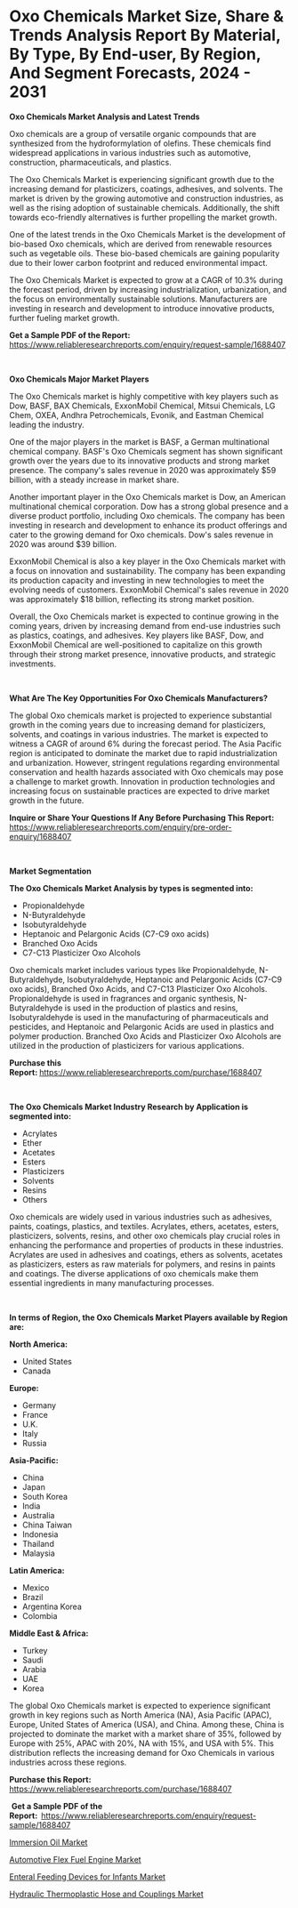 <p><h1>Oxo Chemicals Market Size, Share & Trends Analysis Report By Material, By Type, By End-user, By Region, And Segment Forecasts, 2024 - 2031</h1></p><p><strong>Oxo Chemicals Market Analysis and Latest Trends</strong></p>
<p><p>Oxo chemicals are a group of versatile organic compounds that are synthesized from the hydroformylation of olefins. These chemicals find widespread applications in various industries such as automotive, construction, pharmaceuticals, and plastics.</p><p>The Oxo Chemicals Market is experiencing significant growth due to the increasing demand for plasticizers, coatings, adhesives, and solvents. The market is driven by the growing automotive and construction industries, as well as the rising adoption of sustainable chemicals. Additionally, the shift towards eco-friendly alternatives is further propelling the market growth.</p><p>One of the latest trends in the Oxo Chemicals Market is the development of bio-based Oxo chemicals, which are derived from renewable resources such as vegetable oils. These bio-based chemicals are gaining popularity due to their lower carbon footprint and reduced environmental impact.</p><p>The Oxo Chemicals Market is expected to grow at a CAGR of 10.3% during the forecast period, driven by increasing industrialization, urbanization, and the focus on environmentally sustainable solutions. Manufacturers are investing in research and development to introduce innovative products, further fueling market growth.</p></p>
<p><strong>Get a Sample PDF of the Report:&nbsp;</strong> <a href="https://www.reliableresearchreports.com/enquiry/request-sample/1688407">https://www.reliableresearchreports.com/enquiry/request-sample/1688407</a></p>
<p>&nbsp;</p>
<p><strong>Oxo Chemicals Major Market Players</strong></p>
<p><p>The Oxo Chemicals market is highly competitive with key players such as Dow, BASF, BAX Chemicals, ExxonMobil Chemical, Mitsui Chemicals, LG Chem, OXEA, Andhra Petrochemicals, Evonik, and Eastman Chemical leading the industry.</p><p>One of the major players in the market is BASF, a German multinational chemical company. BASF's Oxo Chemicals segment has shown significant growth over the years due to its innovative products and strong market presence. The company's sales revenue in 2020 was approximately $59 billion, with a steady increase in market share.</p><p>Another important player in the Oxo Chemicals market is Dow, an American multinational chemical corporation. Dow has a strong global presence and a diverse product portfolio, including Oxo chemicals. The company has been investing in research and development to enhance its product offerings and cater to the growing demand for Oxo chemicals. Dow's sales revenue in 2020 was around $39 billion.</p><p>ExxonMobil Chemical is also a key player in the Oxo Chemicals market with a focus on innovation and sustainability. The company has been expanding its production capacity and investing in new technologies to meet the evolving needs of customers. ExxonMobil Chemical's sales revenue in 2020 was approximately $18 billion, reflecting its strong market position.</p><p>Overall, the Oxo Chemicals market is expected to continue growing in the coming years, driven by increasing demand from end-use industries such as plastics, coatings, and adhesives. Key players like BASF, Dow, and ExxonMobil Chemical are well-positioned to capitalize on this growth through their strong market presence, innovative products, and strategic investments.</p></p>
<p>&nbsp;</p>
<p><strong>What Are The Key Opportunities For Oxo Chemicals Manufacturers?</strong></p>
<p><p>The global Oxo chemicals market is projected to experience substantial growth in the coming years due to increasing demand for plasticizers, solvents, and coatings in various industries. The market is expected to witness a CAGR of around 6% during the forecast period. The Asia Pacific region is anticipated to dominate the market due to rapid industrialization and urbanization. However, stringent regulations regarding environmental conservation and health hazards associated with Oxo chemicals may pose a challenge to market growth. Innovation in production technologies and increasing focus on sustainable practices are expected to drive market growth in the future.</p></p>
<p><strong>Inquire or Share Your Questions If Any Before Purchasing This Report:</strong> <a href="https://www.reliableresearchreports.com/enquiry/pre-order-enquiry/1688407">https://www.reliableresearchreports.com/enquiry/pre-order-enquiry/1688407</a></p>
<p>&nbsp;</p>
<p><strong>Market Segmentation</strong></p>
<p><strong>The Oxo Chemicals Market Analysis by types is segmented into:</strong></p>
<p><ul><li>Propionaldehyde</li><li>N-Butyraldehyde</li><li>Isobutyraldehyde</li><li>Heptanoic and Pelargonic Acids (C7-C9 oxo acids)</li><li>Branched Oxo Acids</li><li>C7-C13 Plasticizer Oxo Alcohols</li></ul></p>
<p><p>Oxo chemicals market includes various types like Propionaldehyde, N-Butyraldehyde, Isobutyraldehyde, Heptanoic and Pelargonic Acids (C7-C9 oxo acids), Branched Oxo Acids, and C7-C13 Plasticizer Oxo Alcohols. Propionaldehyde is used in fragrances and organic synthesis, N-Butyraldehyde is used in the production of plastics and resins, Isobutyraldehyde is used in the manufacturing of pharmaceuticals and pesticides, and Heptanoic and Pelargonic Acids are used in plastics and polymer production. Branched Oxo Acids and Plasticizer Oxo Alcohols are utilized in the production of plasticizers for various applications.</p></p>
<p><strong>Purchase this Report:&nbsp;</strong><a href="https://www.reliableresearchreports.com/purchase/1688407">https://www.reliableresearchreports.com/purchase/1688407</a></p>
<p>&nbsp;</p>
<p><strong>The Oxo Chemicals Market Industry Research by Application is segmented into:</strong></p>
<p><ul><li>Acrylates</li><li>Ether</li><li>Acetates</li><li>Esters</li><li>Plasticizers</li><li>Solvents</li><li>Resins</li><li>Others</li></ul></p>
<p><p>Oxo chemicals are widely used in various industries such as adhesives, paints, coatings, plastics, and textiles. Acrylates, ethers, acetates, esters, plasticizers, solvents, resins, and other oxo chemicals play crucial roles in enhancing the performance and properties of products in these industries. Acrylates are used in adhesives and coatings, ethers as solvents, acetates as plasticizers, esters as raw materials for polymers, and resins in paints and coatings. The diverse applications of oxo chemicals make them essential ingredients in many manufacturing processes.</p></p>
<p>&nbsp;</p>
<p><strong>In terms of Region, the Oxo Chemicals Market Players available by Region are:</strong></p>
<p>
    <p> <strong> North America: </strong>
        <ul>
            <li>United States</li>
            <li>Canada</li>
        </ul>
        </p> 
    <p> <strong> Europe: </strong>
        <ul>
            <li>Germany</li>
            <li>France</li>
            <li>U.K.</li>
            <li>Italy</li>
            <li>Russia</li>
        </ul>
        </p> 
    <p> <strong> Asia-Pacific: </strong>
        <ul>
            <li>China</li>
            <li>Japan</li>
            <li>South Korea</li>
            <li>India</li>
            <li>Australia</li>
            <li>China Taiwan</li>
            <li>Indonesia</li>
            <li>Thailand</li>
            <li>Malaysia</li>
        </ul>
        </p> 
    <p> <strong> Latin America: </strong>
        <ul>
            <li>Mexico</li>
            <li>Brazil</li>
            <li>Argentina Korea</li>
            <li>Colombia</li>
        </ul>
        </p> 
    <p> <strong> Middle East & Africa: </strong>
        <ul>
            <li>Turkey</li>
            <li>Saudi</li>
            <li>Arabia</li>
            <li>UAE</li>
            <li>Korea</li>
        </ul>
    </p>
    </p>
<p><p>The global Oxo Chemicals market is expected to experience significant growth in key regions such as North America (NA), Asia Pacific (APAC), Europe, United States of America (USA), and China. Among these, China is projected to dominate the market with a market share of 35%, followed by Europe with 25%, APAC with 20%, NA with 15%, and USA with 5%. This distribution reflects the increasing demand for Oxo Chemicals in various industries across these regions.</p></p>
<p><strong>Purchase this Report: </strong><a href="https://www.reliableresearchreports.com/purchase/1688407">https://www.reliableresearchreports.com/purchase/1688407</a></p>
<p>&nbsp;<strong>Get a Sample PDF of the Report:&nbsp;&nbsp;</strong><a href="https://www.reliableresearchreports.com/enquiry/request-sample/1688407">https://www.reliableresearchreports.com/enquiry/request-sample/1688407</a></p>
<p><strong></strong></p>
<p><p><a href="https://github.com/jaidynmorantestelletmjzya/Market-Research-Report-List-1/blob/main/immersion-oil-market.md">Immersion Oil Market</a></p><p><a href="https://faithful-glue-af3.notion.site/Automotive-Flex-Fuel-Engine-Market-Furnish-Information-about-Market-Size-Market-Share-Market-Dynam-a2a8672d619a45abbabd9c5faab870cb">Automotive Flex Fuel Engine Market</a></p><p><a href="https://view.publitas.com/reportprime-1/enteral-feeding-devices-for-infants-market-research-report-reveals-the-latest-trends-and-opportunities-of-this-market-for-period-from-2023-2030/">Enteral Feeding Devices for Infants Market</a></p><p><a href="https://github.com/juniordelafrance/Market-Research-Report-List-2/blob/main/hydraulic-thermoplastic-hose-and-couplings-market.md">Hydraulic Thermoplastic Hose and Couplings Market</a></p></p>